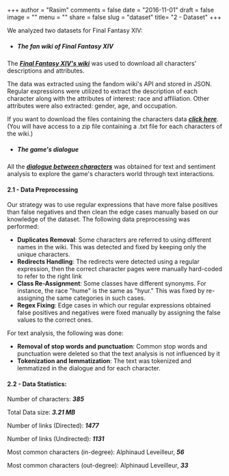 +++
author = "Rasim"
comments = false
date = "2016-11-01"
draft = false
image = ""
menu = ""
share = false
slug = "dataset"
title= "2 - Dataset"
+++

We analyzed two datasets for Final Fantasy XIV:

- ##### The fan wiki of Final Fantasy XIV

The **_[Final Fantasy XIV's wiki](https://finalfantasy.fandom.com/wiki/Final_Fantasy_XIV_characters)_** was used to download all characters' descriptions and attributes.

The data was extracted using the fandom wiki's API and stored in JSON. Regular expressions were utilized to extract the description of each character along with the attributes of interest: race and affiliation. Other attributes were also extracted: gender, age, and occupation.

If you want to download the files containing the characters data **_[click here](/project/files/ff14_chars_json.zip)_**. (You will have access to a zip file containing a .txt file for each characters of the wiki.)

- ##### The game's dialogue

All the **_[dialogue between characters](https://docs.google.com/document/d/1wlFBfhu7wjHlMEVSEZgEHpaaJIQBhrmh-RIdWYGMJZM/edit)_** was obtained for text and sentiment analysis to explore the game's characters world through text interactions.

#### 2.1 - Data Preprocessing

Our strategy was to use regular expressions that have more false positives than false negatives and then clean the edge cases manually based on our knowledge of the dataset. The following data preprocessing was performed:

- **Duplicates Removal**: Some characters are referred to using different names in the wiki. This was detected and fixed by keeping only the unique characters.
- **Redirects Handling**: The redirects were detected using a regular expression, then the correct character pages were manually hard-coded to refer to the right link
- **Class Re-Assignment**: Some classes have different synonyms. For instance, the race "hume" is the same as "hyur." This was fixed by re-assigning the same categories in such cases.
- **Regex Fixing**: Edge cases in which our regular expressions obtained false positives and negatives were fixed manually by assigning the false values to the correct ones.

For text analysis, the following was done:

- **Removal of stop words and punctuation**: Common stop words and punctuation were deleted so that the text analysis is not influenced by it
- **Tokenization and lemmatization**: The text was tokenized and lemmatized in the dialogue and for each character.

#### 2.2 - Data Statistics:

Number of characters: _**385**_

Total Data size: _**3.21 MB**_

Number of links (Directed): _**1477**_

Number of links (Undirected): _**1131**_

Most common characters (in-degree): Alphinaud Leveilleur, _**56**_

Most common characters (out-degree): Alphinaud Leveilleur, _**33**_
